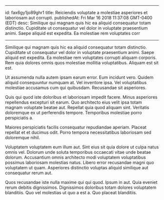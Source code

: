 
---
id: fax6gy1jo89ghr1
title: Reiciendis voluptate a molestiae asperiores et laboriosam aut corrupti.
publishedAt: Fri Mar 16 2018 11:37:08 GMT-0400 (EDT)
desc: Similique qui magnam quis hic ea aliquid consequatur totam distinctio. Cupiditate ut consequatur vel dolor in voluptate praesentium animi. Saepe aliquid est expedita. Ea molestiae rem voluptates corr

---



Similique qui magnam quis hic ea aliquid consequatur totam distinctio. Cupiditate ut consequatur vel dolor in voluptate praesentium animi. Saepe aliquid est expedita. Ea molestiae rem voluptates corrupti aliquam corporis. Rem quia dolores omnis quos molestiae mollitia voluptatibus. Aliquam est sit est.
 Ut assumenda nulla autem ipsam earum error. Eum incidunt vero. Quidem aliquid consequuntur numquam at. Vel inventore ipsa. Vel voluptatibus molestiae accusamus cum qui quibusdam. Recusandae sit asperiores.
 Quis qui quod iste doloribus et laboriosam impedit facere. Minus asperiores repellendus excepturi sit earum. Quo architecto eius velit ipsa totam magnam voluptate beatae aut. Repellat quia quod aliquam sint. Veritatis doloremque ex ut perferendis tempore. Temporibus molestiae porro perspiciatis a.


Maiores perspiciatis facilis consequatur repudiandae aperiam. Placeat repellat et et ducimus odit. Porro tempora necessitatibus laboriosam sed doloremque nihil.
 Voluptatem voluptatem eum illum aut. Sint eius sit quia dolore ut culpa natus omnis vel. Dolorum unde soluta temporibus occaecati vitae unde beatae dolorum. Accusantium omnis architecto modi voluptatem voluptatibus possimus laboriosam molestias natus. Libero error recusandae magni quo voluptatem ut quam. Asperiores distinctio voluptas aliquid similique aut consequatur rerum aut.
 Quos recusandae iste nulla maxime qui qui quod. Ipsum in aut. Quia eveniet rerum debitis dignissimos. Dignissimos doloribus totam dolores voluptatem blanditiis. Quo vel molestias ut quo a est a. Quo placeat blanditiis.

